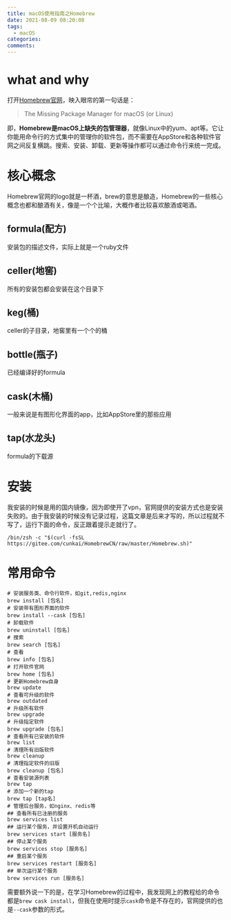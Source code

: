 ```yaml
---
title: macOS使用指南之Homebrew
date: 2021-08-09 08:20:08
tags:
  - macOS
categories:
comments:
---
```


# what and why
打开[Homebrew官网](https://brew.sh/)，映入眼帘的第一句话是：

> The Missing Package Manager for macOS (or Linux)

即，**Homebrew是macOS上缺失的包管理器**，就像Linux中的yum、apt等。它让你能用命令行的方式集中的管理你的软件包，而不需要在AppStore和各种软件官网之间反复横跳。搜索、安装、卸载、更新等操作都可以通过命令行来统一完成。

<!-- more -->

# 核心概念

Homebrew官网的logo就是一杯酒，brew的意思是酿造，Homebrew的一些核心概念也都和酿酒有关，像是一个个比喻，大概作者比较喜欢酿酒或喝酒。

## formula(配方)
安装包的描述文件，实际上就是一个ruby文件

## celler(地窖)
所有的安装包都会安装在这个目录下

## keg(桶)
celler的子目录，地窖里有一个个的桶

## bottle(瓶子)
已经编译好的formula

## cask(木桶)
一般来说是有图形化界面的app，比如AppStore里的那些应用

## tap(水龙头)
formula的下载源

# 安装
我安装的时候是用的国内镜像，因为即使开了vpn，官网提供的安装方式也是安装失败的。由于我安装的时候没有记录过程，这篇文章是后来才写的，所以过程就不写了，运行下面的命令，反正跟着提示走就行了。

```
/bin/zsh -c "$(curl -fsSL https://gitee.com/cunkai/HomebrewCN/raw/master/Homebrew.sh)"
```

# 常用命令

```
# 安装服务类、命令行软件，如git,redis,nginx
brew install [包名]
# 安装带有图形界面的软件
brew install --cask [包名]
# 卸载软件
brew uninstall [包名]
# 搜索
brew search [包名]
# 查看
brew info [包名]
# 打开软件官网
brew home [包名]
# 更新Homebrew自身
brew update
# 查看可升级的软件
brew outdated
# 升级所有软件
brew upgrade
# 升级指定软件
brew upgrade [包名]
# 查看所有已安装的软件
brew list
# 清理所有旧版软件
brew cleanup
# 清理指定软件的旧版
brew cleanup [包名]
# 查看安装源列表
brew tap
# 添加一个新的tap
brew tap [tap名]
# 管理后台服务，如nginx、redis等
## 查看所有已注册的服务
brew services list
## 运行某个服务，并设置开机自动运行
brew services start [服务名]
## 停止某个服务
brew services stop [服务名]
## 重启某个服务
brew services restart [服务名]
## 单次运行某个服务
brew services run [服务名]
```

需要额外说一下的是，在学习Homebrew的过程中，我发现网上的教程给的命令都是`brew cask install`，但我在使用时提示`cask`命令是不存在的，官网提供的也是`--cask`参数的形式。


